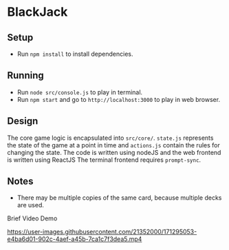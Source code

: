 # BlackJack

## Setup
- Run `npm install` to install dependencies.

## Running
- Run `node src/console.js` to play in terminal.
- Run `npm start` and go to `http://localhost:3000` to play in web browser.

## Design
The core game logic is encapsulated into `src/core/`. 
`state.js` represents the state of the game at a point in time and `actions.js` contain the rules for changing the state.
The code is written using nodeJS and the web frontend is written using ReactJS
The terminal frontend requires `prompt-sync`.

## Notes
- There may be multiple copies of the same card, because multiple decks are used.

Brief Video Demo


https://user-images.githubusercontent.com/21352000/171295053-e4ba6d01-902c-4aef-a45b-7ca1c7f3dea5.mp4

